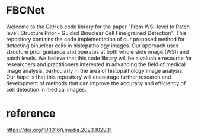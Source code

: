 # FBCNet


Welcome to the GitHub code library for the paper "From WSI-level to Patch level: Structure Prior - Guided Binuclear Cell Fine grained Detection". This repository contains the code implementation of our proposed method for detecting binuclear cells in histopathology images. Our approach uses structure prior guidance and operates at both whole slide image (WSI) and patch levels. We believe that this code library will be a valuable resource for researchers and practitioners interested in advancing the field of medical image analysis, particularly in the area of histopathology image analysis. Our hope is that this repository will encourage further research and development of methods that can improve the accuracy and efficiency of cell detection in medical images.

# reference

https://doi.org/10.1016/j.media.2023.102931




